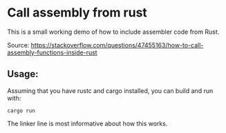 Call assembly from rust
=======================


This is a small working demo of how to include assembler code from Rust.

Source: https://stackoverflow.com/questions/47455163/how-to-call-assembly-functions-inside-rust

## Usage:

Assuming that you have rustc and cargo installed, you can build and run with:


    cargo run

The linker line is most informative about how this works.
